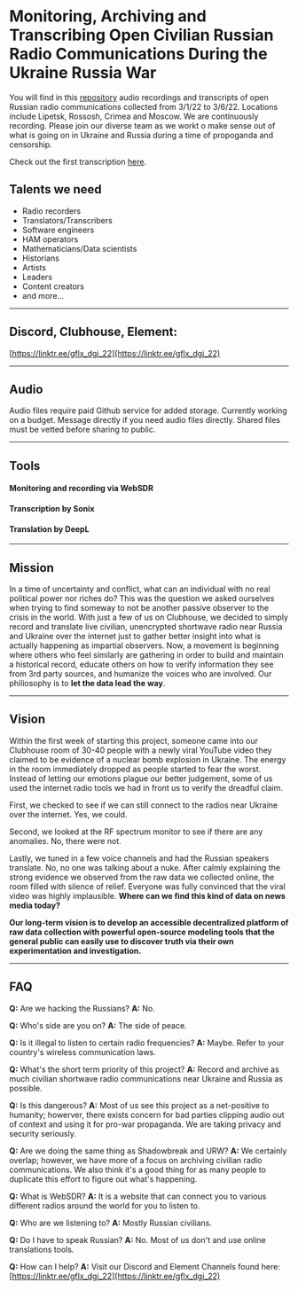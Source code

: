 # Monitoring, Archiving and Transcribing Open Civilian Russian Radio Communications During the Ukraine Russia War
You will find in this [repository](https://github.com/dgj-22/dgj-22-sigdump) audio recordings and transcripts of open Russian radio communications collected from 3/1/22 to 3/6/22. Locations include Lipetsk, Rossosh, Crimea and Moscow. We are continuously recording. Please join our diverse team as we workt o make sense out of what is going on in Ukraine and Russia during a time of propoganda and censorship. 

Check out the first transcription [here](https://raw.githubusercontent.com/dgj-22/dgj-22-sigdump/main/Transcriptions/Dump%201.1/1.1%20DGJ-22%20English.pdf).

## Talents we need
- Radio recorders
- Translators/Transcribers
- Software engineers
- HAM operators
- Mathematicians/Data scientists
- Historians
- Artists
- Leaders
- Content creators
- and more...

---
## Discord, Clubhouse, Element:
[https://linktr.ee/gflx_dgj_22](https://linktr.ee/gflx_dgj_22)

---
## Audio
Audio files require paid Github service for added storage. Currently working on a budget. Message directly if you need audio files directly. Shared files must be vetted before sharing to public.

---
## Tools

#### Monitoring and recording via WebSDR

#### Transcription by Sonix

#### Translation by DeepL

---
## Mission
In a time of uncertainty and conflict, what can an individual with no real political power nor riches do? This was the question we asked ourselves when trying to find someway to not be another passive observer to the crisis in the world. With just a few of us on Clubhouse, we decided to simply record and translate live civilian, unencrypted shortwave radio near Russia and Ukraine over the internet just to gather better insight into what is actually happening as impartial observers. Now, a movement is beginning where others who feel similarly are gathering in order to build and maintain a historical record, educate others on how to verify information they see from 3rd party sources, and humanize the voices who are involved. Our philiosophy is to **let the data lead the way**.

---
## Vision
Within the first week of starting this project, someone came into our Clubhouse room of 30-40 people with a newly viral YouTube video they claimed to be evidence of a nuclear bomb explosion in Ukraine. The energy in the room immediately dropped as people started to fear the worst. Instead of letting our emotions plague our better judgement, some of us used the internet radio tools we had in front us to verify the dreadful claim. 

First, we checked to see if we can still connect to the radios near Ukraine over the internet. Yes, we could. 

Second, we looked at the RF spectrum monitor to see if there are any anomalies. No, there were not. 

Lastly, we tuned in a few voice channels and had the Russian speakers translate. No, no one was talking about a nuke. After calmly explaining the strong evidence we observed from the raw data we collected online, the room filled with silence of relief. Everyone was fully convinced that the viral video was highly implausible. **Where can we find this kind of data on news media today?** 

**Our long-term vision is to develop an accessible decentralized platform of raw data collection with powerful open-source modeling tools that the general public can easily use to discover truth via their own experimentation and investigation.**

---
## FAQ
**Q:** Are we hacking the Russians?
**A:** No.

**Q:** Who's side are you on?
**A:** The side of peace.

**Q:** Is it illegal to listen to certain radio frequencies?
**A:** Maybe. Refer to your country's wireless communication laws.

**Q:** What's the short term priority of this project?
**A:** Record and archive as much civilian shortwave radio communications near Ukraine and Russia as possible.

**Q:** Is this dangerous?
**A:** Most of us see this project as a net-positive to humanity; howerver, there exists concern for bad parties clipping audio out of context and using it for pro-war propaganda. We are taking privacy and security seriously.

**Q:** Are we doing the same thing as Shadowbreak and URW?
**A:** We certainly overlap; however, we have more of a focus on archiving civilian radio communications. We also think it's a good thing for as many people to duplicate this effort to figure out what's happening.

**Q:** What is WebSDR?
**A:** It is a website that can connect you to various different radios around the world for you to listen to.

**Q:** Who are we listening to?
**A:** Mostly Russian civilians.

**Q:** Do I have to speak Russian?
**A:** No. Most of us don't and use online translations tools.

**Q:** How can I help?
**A:** Visit our Discord and Element Channels found here: [https://linktr.ee/gflx_dgj_22](https://linktr.ee/gflx_dgj_22)
